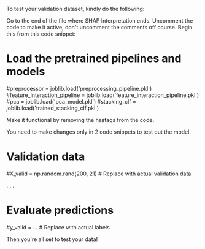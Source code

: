 To test your validation dataset, kindly do the following:

Go to the end of the file where SHAP Interpretation ends. 
Uncomment the code to make it active, don't uncomment the comments off course. 
Begin this from this code snippet:

# Load the pretrained pipelines and models
#preprocessor = joblib.load('preprocessing_pipeline.pkl')
#feature_interaction_pipeline = joblib.load('feature_interaction_pipeline.pkl')
#pca = joblib.load('pca_model.pkl')
#stacking_clf = joblib.load('trained_stacking_clf.pkl')

Make it functional by removing the hastags from the code. 

You need to make changes only in 2 code snippets to test out the model. 

# Validation data
#X_valid = np.random.rand(200, 21)  # Replace with actual validation data

.
.
. 

# Evaluate predictions
#y_valid = ...  # Replace with actual labels


Then you're all set to test your data!
